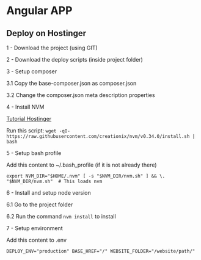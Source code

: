 # Angular APP

## Deploy on Hostinger

1 - Download the project (using GIT)

2 - Download the deploy scripts (inside project folder)

3 - Setup composer

3.1 Copy the base-composer.json as composer.json

3.2 Change the composer.json meta description properties

4 - Install NVM

[Tutorial Hostinger](https://www.hostinger.com.br/tutoriais/instalar-node-js-ubuntu)

Run this script:
`wget -qO- https://raw.githubusercontent.com/creationix/nvm/v0.34.0/install.sh | bash`

5 - Setup bash profile

Add this content to ~/.bash_profile (if it is not already there)

`
export NVM_DIR="$HOME/.nvm"
[ -s "$NVM_DIR/nvm.sh" ] && \. "$NVM_DIR/nvm.sh"  # This loads nvm
`

6 - Install and setup node version

6.1 Go to the project folder

6.2 Run the command `nvm install` to install

7 - Setup environment

Add this content to .env

`
DEPLOY_ENV="production"
BASE_HREF="/"
WEBSITE_FOLDER="/website/path/"
`
